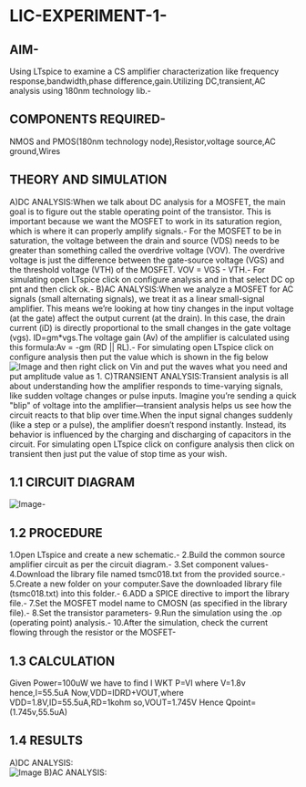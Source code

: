 # LIC-EXPERIMENT-1-
## AIM-
Using LTspice to examine a CS amplifier characterization like frequency response,bandwidth,phase difference,gain.Utilizing DC,transient,AC analysis using 180nm technology lib.-
## COMPONENTS REQUIRED-
NMOS and PMOS(180nm technology node),Resistor,voltage source,AC ground,Wires
## THEORY AND SIMULATION
A)DC ANALYSIS:When we talk about DC analysis for a MOSFET, the main goal is to figure out the stable operating point of the transistor. This is important because we want the MOSFET to work in its saturation region, which is where it can properly amplify signals.-
For the MOSFET to be in saturation, the voltage between the drain and source (VDS) needs to be greater than something called the overdrive voltage (VOV). The overdrive voltage is just the difference between the gate-source voltage (VGS) and the threshold voltage (VTH) of the MOSFET.  VOV = VGS - VTH.-
For simulating open LTspice click on configure analysis and in that select DC op pnt and then click ok.-
B)AC ANALYSIS:When we analyze a MOSFET for AC signals (small alternating signals), we treat it as a linear small-signal amplifier. This means we’re looking at how tiny changes in the input voltage (at the gate) affect the output current (at the drain). In this case, the drain current (iD) is directly proportional to the small changes in the gate voltage (vgs). ID=gm*vgs.The voltage gain (Av) of the amplifier is calculated using this formula:Av = -gm (RD || RL).-
For simulating open LTspice click on configure analysis then put the value which is shown in the fig below
![Image](https://github.com/user-attachments/assets/d095650b-5e16-4138-a121-2f1b8b738aa2)
and then right click on Vin and put the waves what you need and put amplitude value as 1.
C)TRANSIENT ANALYSIS:Transient analysis is all about understanding how the amplifier responds to time-varying signals, like sudden voltage changes or pulse inputs. Imagine you’re sending a quick "blip" of voltage into the amplifier—transient analysis helps us see how the circuit reacts to that blip over time.When the input signal changes suddenly (like a step or a pulse), the amplifier doesn’t respond instantly. Instead, its behavior is influenced by the charging and discharging of capacitors in the circuit.
For simulating open LTspice click on configure analysis then click on transient then just put the value of stop time as your wish.
## 1.1 CIRCUIT DIAGRAM
![Image](https://github.com/user-attachments/assets/780c8916-68cd-424c-aab2-06a45db15e21)-
## 1.2 PROCEDURE
1.Open LTspice and create a new schematic.-
2.Build the common source amplifier circuit as per the circuit diagram.-
3.Set component values-
4.Download the library file named tsmc018.txt from the provided source.-
5.Create a new folder on your computer.Save the downloaded library file (tsmc018.txt) into this folder.-
6.ADD a SPICE directive to import the library file.-
7.Set the MOSFET model name to CMOSN (as specified in the library file).-
8.Set the transistor parameters-
9.Run the simulation using the .op (operating point) analysis.-
10.After the simulation, check the current flowing through the resistor or the MOSFET-
## 1.3 CALCULATION
Given Power=100uW
we have to find I
WKT P=VI where V=1.8v
hence,I=55.5uA
Now,VDD=IDRD+VOUT,where VDD=1.8V,ID=55.5uA,RD=1kohm
so,VOUT=1.745V
Hence Qpoint=(1.745v,55.5uA)
## 1.4 RESULTS
A)DC ANALYSIS:  
![Image](https://github.com/user-attachments/assets/744eee30-b993-44fd-b451-ac6143f0634c)
B)AC ANALYSIS:






